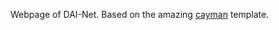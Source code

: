 Webpage of DAI-Net. Based on the amazing [cayman](https://github.com/pages-themes/cayman) template.
